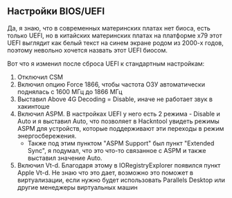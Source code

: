## Настройки BIOS/UEFI

Да, я знаю, что в современных материнских платах нет биоса, есть только UEFI, но в китайских материнских платах на платформе x79 этот UEFI выглядит как белый текст на синем экране родом из 2000-х годов, поэтому невольно хочется назвать этот UEFI биосом.

Вот что я изменил после сброса UEFI к стандартным настройкам:
1. Отключил CSM
2. Включил опцию Force 1866, чтобы частота ОЗУ автоматически поднялась с 1600 МГц до 1866 МГц
3. Выставил Above 4G Decoding = Disable, иначе не работает звук в хакинтоше
4. Включил ASPM. В настройках UEFI у него есть 2 режима - Disable и Auto и я выставил Auto, что позволяет в Hackntool увидеть режимы ASPM для устройств, которые поддерживают эти переходы в режим энергосбережения.
   - Также под этим пунктом "ASPM Support" был пункт "Extended Sync", я подумал, что это что-то связанное с ASPM и также выставил значение Auto.
5. Включил Vt-d. Благодаря этому в IORegistryExplorer появился пункт Apple Vt-d. Не знаю что это дает, возможно это поможет в виртуализации, если нужно будет использовать Parallels Desktop или другие менеджеры виртуальных машин

